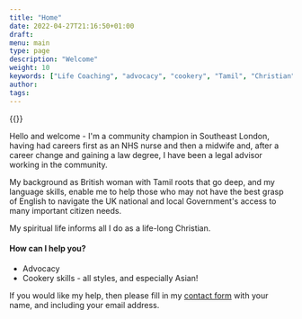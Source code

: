 ```yaml
---
title: "Home"
date: 2022-04-27T21:16:50+01:00
draft:
menu: main
type: page
description: "Welcome"
weight: 10
keywords: ["Life Coaching", "advocacy", "cookery", "Tamil", "Christian"] 
author:
tags:
---
```


{{<floatimageright img="img/nalinie_portrait_250.jpg" text="Nalinie Santhamoorthy">}}

Hello and welcome - I'm a community champion in Southeast London, having had careers first as an NHS nurse and then a midwife and, after a career change and gaining a law degree, I have been a legal advisor working in the community. 

My background as British woman with Tamil roots that go deep, and my language skills, enable me to help those who may not have the best grasp of English to navigate the UK national and local Government's access to many important citizen needs. 

My spiritual life informs all I do as a life-long Christian. 

#### How can I help you?
  - Advocacy 
  - Cookery skills - all styles, and especially Asian!

If you would like my help, then please fill in my [contact form](contact) with your name, and including your email address.
